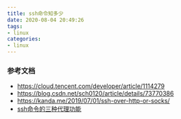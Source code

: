 ```yaml
---
title: ssh命令知多少
date: 2020-08-04 20:49:26
tags:
- linux
categories:
- linux
---
```


### 参考文档
- https://cloud.tencent.com/developer/article/1114279
- https://blog.csdn.net/sch0120/article/details/73770386
- https://kanda.me/2019/07/01/ssh-over-http-or-socks/
- [ssh命令的三种代理功能](https://www.cnblogs.com/cangqinglang/p/12732661.html)

